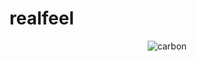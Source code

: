 # realfeel

<p align="center">
  <img src="https://raw.githubusercontent.com/nguy3nlong/nguy3nlong/refs/heads/main/assets/carbon-repo.png" alt="carbon"/>
</p>
